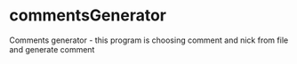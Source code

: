 # commentsGenerator
Comments generator - this program is choosing comment and nick from file and generate comment
